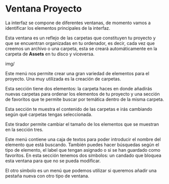 # Ventana Proyecto

La interfaz se compone de diferentes ventanas, de momento vamos a identificar los elementos principales de la interfaz.

Esta ventana es un reflejo de las carpetas que constituyen tu proyecto y que se encuentran organizadas en tu ordenador, es decir, cada vez que creemos un archivo o una carpeta, esta se creará automáticamente en la carpeta de **Assets** en tu disco y viceversa.

img/

Este menú nos permite crear una gran variedad de elementos para el proyecto. Una muy utilizada es la creación de carpetas.


Esta sección tiene dos elementos: la carpeta haces en donde añadirás nuevas carpetas para ordenar los elementos de tu proyecto y una sección de favoritos que te permite buscar por temática dentro de la misma carpeta.


Esta sección te muestra el contenido de las carpetas e irás cambiando según qué carpetas tengas seleccionada.


Este tirador permite cambiar el tamaño de los elementos que se muestran en la sección tres.


Este menú contiene una caja de textos para poder introducir el nombre del elemento que está buscando. También puedes hacer búsquedas según el tipo de elemento, el label que tengan asignado o si se han guardado como favoritos.
En esta sección tenemos dos símbolos: un candado que bloquea esta ventana para que no se pueda modificar.

El otro símbolo es un menú que podemos utilizar si queremos añadir una pestaña nueva con otro tipo de ventana.
